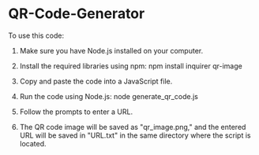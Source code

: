 # QR-Code-Generator

To use this code:

1. Make sure you have Node.js installed on your computer.

2. Install the required libraries using npm:
  npm install inquirer qr-image

3. Copy and paste the code into a JavaScript file.

4. Run the code using Node.js:
   node generate_qr_code.js

5. Follow the prompts to enter a URL.

6. The QR code image will be saved as "qr_image.png," and the entered URL will be saved in "URL.txt" in the same directory where the script is located.
